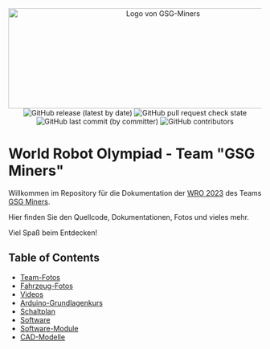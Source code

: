 <div align = "center">
  <img src = ".other/logo.png" alt = "Logo von GSG-Miners" width = "600" height = "200">
</div>

<div align = "center">
    <img alt="GitHub release (latest by date)" src="https://img.shields.io/github/v/release/GSGMiners/WRO2023-Team-GSGMiners?style=plastic">
    <img alt="GitHub pull request check state" src="https://img.shields.io/github/status/s/pulls/GSGMiners/WRO2023-Team-GSGMiners/1?style=plastic">
    <img alt="GitHub last commit (by committer)" src="https://img.shields.io/github/last-commit/GSGMiners/WRO2023-Team-GSGMiners?style=plastic">
    <img alt="GitHub contributors" src="https://img.shields.io/github/contributors/GSGMiners/WRO2023-Team-GSGMiners?style=plastic">
</div>

# World Robot Olympiad - Team "GSG Miners"

Willkommen im Repository für die Dokumentation der [WRO 2023](https://www.worldrobotolympiad.de/) des Teams [GSG Miners](https://github.com/GSGMiners).

Hier finden Sie den Quellcode, Dokumentationen, Fotos und vieles mehr.

Viel Spaß beim Entdecken!
</p>

## Table of Contents
- [Team-Fotos](/01%20Team-Fotos/)
- [Fahrzeug-Fotos](/02%20Fahrzeug-Fotos/)
- [Videos](/03%20Video/)
- [Arduino-Grundlagenkurs](/04%20Arduino-Grundlagenkurs/)
- [Schaltplan](/05%20Schaltplan/)
- [Software](/06%20Software/)
- [Software-Module](/07%20Software-Module/)
- [CAD-Modelle](/08%20CAD-Modelle/)
